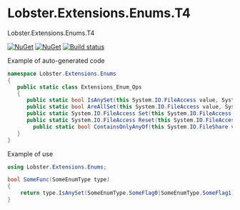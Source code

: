 # Lobster.Extensions.Enums.T4
Lobster.Extensions.Enums.T4

[![NuGet](https://img.shields.io/nuget/v/Lobster.Extensions.Enums.T4.svg)](https://www.nuget.org/packages/Lobster.Extensions.Enums.T4)
[![NuGet](https://img.shields.io/nuget/dt/Lobster.Extensions.Enums.T4.svg)](https://www.nuget.org/packages/Lobster.Extensions.Enums.T4)
[![Build status](https://ci.appveyor.com/api/projects/status/4kj0q18frf3me7h7?svg=true)](https://ci.appveyor.com/project/lobster2012-user/lobster-extensions-enums-t4)


Example of auto-generated code

```csharp
namespace Lobster.Extensions.Enums
{
   public static class Extensions_Enum_Ops
   {
      public static bool IsAnySet(this System.IO.FileAccess value, System.IO.FileAccess flags) => (value & flags) != 0;
      public static bool AreAllSet(this System.IO.FileAccess value, System.IO.FileAccess flags) => (value & flags) == flags;
      public static System.IO.FileAccess Set(this System.IO.FileAccess value, System.IO.FileAccess flags) => value | flags;
      public static System.IO.FileAccess Reset(this System.IO.FileAccess value, System.IO.FileAccess flags) => value & ~flags;
  		public static bool ContainsOnlyAnyOf(this System.IO.FileShare value, System.IO.FileShare flags) => (value & ~flags) == 0;
   }
}
```

Example of use

```csharp
using Lobster.Extensions.Enums;

bool SomeFunc(SomeEnumType type)
{
    return type.IsAnySet(SomeEnumType.SomeFlag0|SomeEnumType.SomeFlag1);
}
```

